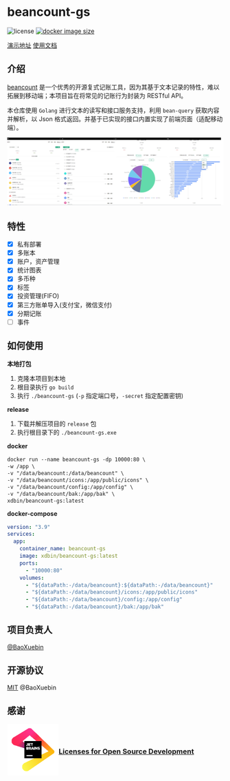 # beancount-gs

![license](https://img.shields.io/github/license/BaoXuebin/beancount-gs?style=flat-square)
[![docker image size](https://img.shields.io/docker/image-size/xdbin/beancount-gs/latest?label=docker-image&style=flat-square)](https://hub.docker.com/repository/docker/xdbin/beancount-gs/general)

[演示地址](https://beancount.xdbin.com/)
[使用文档](https://www.yuque.com/chuyi-ble7p/beancount-ns)

## 介绍

[beancount](https://github.com/beancount/) 是一个优秀的开源复式记账工具，因为其基于文本记录的特性，难以拓展到移动端；本项目旨在将常见的记账行为封装为 RESTful API。

本仓库使用 `Golang` 进行文本的读写和接口服务支持，利用 `bean-query` 获取内容并解析，以 Json 格式返回。并基于已实现的接口内置实现了前端页面（适配移动端）。

![snapshot](./snapshot.png)

## 特性

- [X] 私有部署
- [X] 多账本
- [X] 账户，资产管理
- [X] 统计图表
- [X] 多币种
- [X] 标签
- [X] 投资管理(FIFO)
- [X] 第三方账单导入(支付宝，微信支付)
- [X] 分期记账
- [ ] 事件

## 如何使用

**本地打包**

1. 克隆本项目到本地
2. 根目录执行 `go build`
3. 执行 `./beancount-gs` (`-p` 指定端口号，`-secret` 指定配置密钥)

**release**

1. 下载并解压项目的 `release` 包
2. 执行根目录下的 `./beancount-gs.exe`

**docker**

```shell
docker run --name beancount-gs -dp 10000:80 \
-w /app \
-v "/data/beancount:/data/beancount" \
-v "/data/beancount/icons:/app/public/icons" \
-v "/data/beancount/config:/app/config" \
-v "/data/beancount/bak:/app/bak" \
xdbin/beancount-gs:latest
```

**docker-compose**

```yaml
version: "3.9"
services:
  app:
    container_name: beancount-gs
    image: xdbin/beancount-gs:latest
    ports:
      - "10000:80"
    volumes:
      - "${dataPath:-/data/beancount}:${dataPath:-/data/beancount}"
      - "${dataPath:-/data/beancount}/icons:/app/public/icons"
      - "${dataPath:-/data/beancount}/config:/app/config"
      - "${dataPath:-/data/beancount}/bak:/app/bak"
```

## 项目负责人

[@BaoXuebin](https://github.com/BaoXuebin)

## 开源协议

[MIT](https://github.com/BaoXuebin/beancount-gs/blob/main/License) @BaoXuebin

## 感谢

<a href="https://jb.gg/OpenSourceSupport" style="display: flex; justify-content: left; align-items: center; flex-direction: row;">
<img alt="JetBrains" src="./jb_beam.png" style="width: 120px; height: 120px;" />
<h3>Licenses for Open Source Development</h3>
</a>
